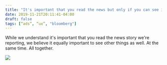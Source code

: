 ```yaml
---
title: "It's important that you read the news but only if you can see it through the rest of our UX"
date: 2019-11-21T20:11:41-04:00
draft: false
tags: [“ads”, “ux”, "bloomberg"]
---
```


While we understand it's important that you read the news story we're reporting, we believe it equally important to see other things as well. At the same time. All together.

![](/images/2019-11-21-bloomberg.jpg)
